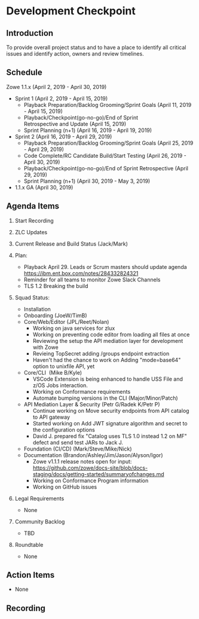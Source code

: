 # Development Checkpoint

Introduction
------------
To provide overall project status and to have a place to identify all critical issues and identify action, owners and review timelines.

Schedule
--------
Zowe 1.1.x (April 2, 2019 -	April 30, 2019)
- Sprint 1 (April 2, 2019	- April 15, 2019)
  - Playback Preparation/Backlog Grooming/Sprint Goals (April 11, 2019 - April 15, 2019)
  - Playback/Checkpoint(go-no-go)/End of Sprint Retrospective and Update (April 15, 2019)
  - Sprint Planning (n+1) (April 16, 2019 - April 19, 2019)
- Sprint 2 (April 16, 2019 - April 29, 2019)
  - Playback Preparation/Backlog Grooming/Sprint Goals (April 25, 2019 - April 29, 2019)
  - Code Complete/RC Candidate Build/Start Testing (April 26, 2019 - April 30, 2019)
  - Playback/Checkpoint(go-no-go)/End of Sprint Retrospective (April 29, 2019)
  - Sprint Planning (n+1) (April 30, 2019	- May 3, 2019)
- 1.1.x GA (April 30, 2019)


Agenda Items
------------
1. Start Recording
2. ZLC Updates
3. Current Release and Build Status (Jack/Mark)
4. Plan:
    - Playback April 29. Leads or Scrum masters should update agenda https://ibm.ent.box.com/notes/284332824321
    - Reminder for all teams to monitor Zowe Slack Channels
    - TLS 1.2 Breaking the build
5. Squad Status:
    - Installation
    - Onboarding (JoeW/TimB)
    - Core/Web/Editor (JPL/Reet/Nolan)
      - Working on java services for zlux
      - Working on preventing code editor from loading all files at once
      - Reviewing the setup the API mediation layer for development with Zowe
      - Revieing TopSecret adding /groups endpoint extraction
      - Haven't had the chance to work on Adding "mode=base64" option to unixfile API, yet
    - Core/CLI  (Mike B/Kyle)
      - VSCode Extension is being enhanced to handle USS File and z/OS Jobs interaction.
      - Working on Conformance requirements
      - Automate bumping versions in the CLI (Major/Minor/Patch)
    - API Mediation Layer & Security (Petr G/Radek K/Petr P)
      - Continue working on Move security endpoints from API catalog to API gateway
      - Started working on Add JWT signature algorithm and secret to the configuration options
      - David J. prepared fix "Catalog uses TLS 1.0 instead 1.2 on MF" defect and send test JARs to Jack J.
    - Foundation (CI/CD) (Mark/Steve/Mike/Nick)
    - Documentation (Brandon/Ashley/Jim/Jason/Alyson/Igor)
      - Zowe v1.1.1 release notes open for input: https://github.com/zowe/docs-site/blob/docs-staging/docs/getting-started/summaryofchanges.md
      - Working on Conformance Program information
      - Working on GitHub issues

6. Legal Requirements
    - None

7. Community Backlog
    - TBD
8. Roundtable
    - None

Action Items
------------
- None


Recording
-------------------------

